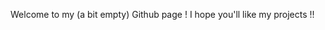 Welcome to my (a bit empty) Github page !
I hope you'll like my projects !!

<!--![LQ image lol](https://coffee-bar.s-ul.eu/PT1vwa0y)
**Mitsukukki/Mitsukukki** is a ✨ _special_ ✨ repository because its `README.md` (this file) appears on your GitHub profile.

Here are some ideas to get you started:

- 🔭 I’m currently working on ...
- 🌱 I’m currently learning ...
- 👯 I’m looking to collaborate on ...
- 🤔 I’m looking for help with ...
- 💬 Ask me about ...
- 📫 How to reach me: ...
- 😄 Pronouns: ...
- ⚡ Fun fact: ...
-->
